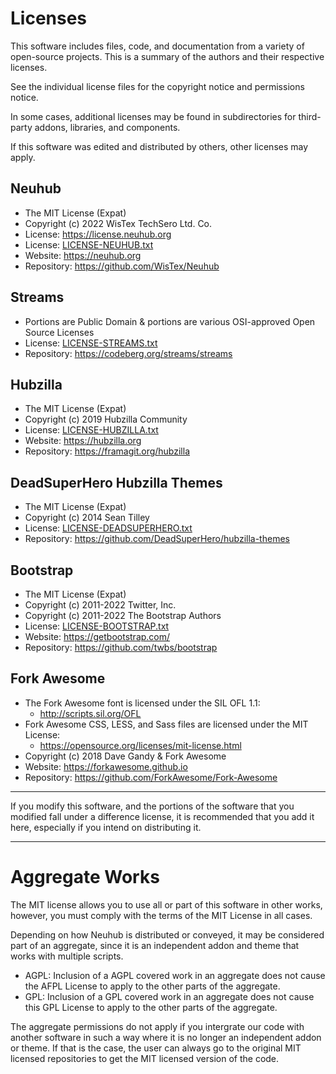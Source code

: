# Licenses

This software includes files, code, and documentation from a variety of open-source projects. This is a summary of the authors and their respective licenses.

See the individual license files for the copyright notice and permissions notice.

In some cases, additional licenses may be found in subdirectories for third-party addons, libraries, and components.

If this software was edited and distributed by others, other licenses may apply.

## Neuhub
* The MIT License (Expat)
* Copyright (c) 2022 WisTex TechSero Ltd. Co.
* License: https://license.neuhub.org
* License: [LICENSE-NEUHUB.txt](LICENSE-NEUHUB.txt)
* Website: https://neuhub.org
* Repository: https://github.com/WisTex/Neuhub

## Streams
* Portions are Public Domain & portions are various OSI-approved Open Source Licenses
* License: [LICENSE-STREAMS.txt](LICENSE-STREAMS.txt)
* Repository: https://codeberg.org/streams/streams

## Hubzilla
* The MIT License (Expat)
* Copyright (c) 2019 Hubzilla Community
* License: [LICENSE-HUBZILLA.txt](LICENSE-HUBZILLA.txt)
* Website: https://hubzilla.org
* Repository: https://framagit.org/hubzilla

## DeadSuperHero Hubzilla Themes
* The MIT License (Expat)
* Copyright (c) 2014 Sean Tilley
* License: [LICENSE-DEADSUPERHERO.txt](LICENSE-DEADSUPERHERO.txt)
* Repository: https://github.com/DeadSuperHero/hubzilla-themes


## Bootstrap
* The MIT License (Expat)
* Copyright (c) 2011-2022 Twitter, Inc.
* Copyright (c) 2011-2022 The Bootstrap Authors
* License: [LICENSE-BOOTSTRAP.txt](LICENSE-BOOTSTRAP.txt)
* Website: https://getbootstrap.com/
* Repository: https://github.com/twbs/bootstrap

## Fork Awesome
* The Fork Awesome font is licensed under the SIL OFL 1.1:
  - http://scripts.sil.org/OFL
* Fork Awesome CSS, LESS, and Sass files are licensed under the MIT License:
  - https://opensource.org/licenses/mit-license.html
* Copyright (c) 2018 Dave Gandy & Fork Awesome
* Website: https://forkawesome.github.io
* Repository: https://github.com/ForkAwesome/Fork-Awesome

---

If you modify this software, and the portions of the software that you modified fall under a difference license, it is recommended that you add it here, especially if you intend on distributing it.

---

# Aggregate Works

The MIT license allows you to use all or part of this software in other works, however, you must comply with the terms of the MIT License in all cases. 

Depending on how Neuhub is distributed or conveyed, it may be considered part of an aggregate, since it is an independent addon and theme that works with multiple scripts.

- AGPL: Inclusion of a AGPL covered work in an aggregate does not cause the AFPL License to apply to the other parts of the aggregate.
- GPL: Inclusion of a GPL covered work in an aggregate does not cause this GPL License to apply to the other parts of the aggregate.

The aggregate permissions do not apply if you intergrate our code with another software in such a way where it is no longer an independent addon or theme. If that is the case, the user can always go to the original MIT licensed repositories to get the MIT licensed version of the code.
